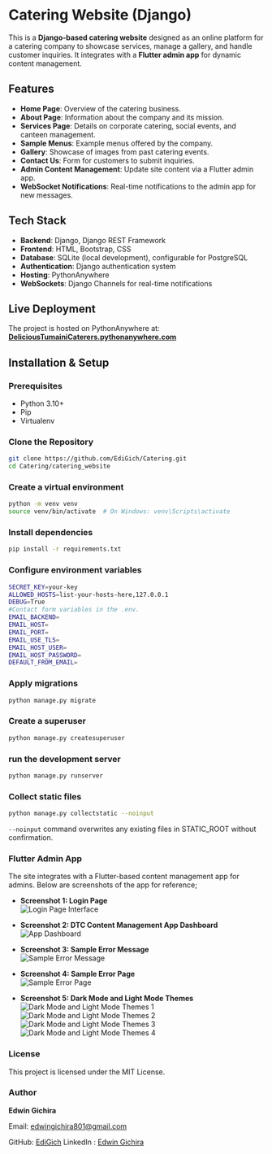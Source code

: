 # Catering Website (Django)

This is a **Django-based catering website** designed as an online platform for a catering company to showcase services, manage a gallery, and handle customer inquiries. It integrates with a **Flutter admin app** for dynamic content management.

## Features

- **Home Page**: Overview of the catering business.
- **About Page**: Information about the company and its mission.
- **Services Page**: Details on corporate catering, social events, and canteen management.
- **Sample Menus**: Example menus offered by the company.
- **Gallery**: Showcase of images from past catering events.
- **Contact Us**: Form for customers to submit inquiries.
- **Admin Content Management**: Update site content via a Flutter admin app.
- **WebSocket Notifications**: Real-time notifications to the admin app for new messages.

## Tech Stack

- **Backend**: Django, Django REST Framework
- **Frontend**: HTML, Bootstrap, CSS
- **Database**: SQLite (local development), configurable for PostgreSQL
- **Authentication**: Django authentication system
- **Hosting**: PythonAnywhere
- **WebSockets**: Django Channels for real-time notifications

## Live Deployment

The project is hosted on PythonAnywhere at:  
[**DeliciousTumainiCaterers.pythonanywhere.com**](https://delicioustumainicaterers.pythonanywhere.com/)

## Installation & Setup

### Prerequisites

- Python 3.10+
- Pip
- Virtualenv

### Clone the Repository

```sh
git clone https://github.com/EdiGich/Catering.git
cd Catering/catering_website
```

### Create a virtual environment

```sh
python -m venv venv
source venv/bin/activate  # On Windows: venv\Scripts\activate
```

### Install dependencies

```sh
pip install -r requirements.txt
```

### Configure environment variables

```sh
SECRET_KEY=your-key
ALLOWED_HOSTS=list-your-hosts-here,127.0.0.1
DEBUG=True
#Contact form variables in the .env.
EMAIL_BACKEND=
EMAIL_HOST=
EMAIL_PORT=
EMAIL_USE_TLS=
EMAIL_HOST_USER=
EMAIL_HOST_PASSWORD=
DEFAULT_FROM_EMAIL=

```

### Apply migrations

```sh
python manage.py migrate
```

### Create a superuser

```sh
python manage.py createsuperuser
```

### run the development server

```sh
python manage.py runserver
```

### Collect static files

```sh
python manage.py collectstatic --noinput
```

`--noinput` command overwrites any existing files in STATIC_ROOT without confirmation.

### Flutter Admin App

The site integrates with a Flutter-based content management app for admins. Below are screenshots of the app for reference;

- **Screenshot 1: Login Page**  
  ![Login Page Interface](FlutterDTC_App_Images/image.png)

- **Screenshot 2: DTC Content Management App Dashboard**  
  ![App Dashboard](FlutterDTC_App_Images/DTC_AppDashboard.jpg)

- **Screenshot 3: Sample Error Message**  
  ![Sample Error Message](FlutterDTC_App_Images/image-2.png)

- **Screenshot 4: Sample Error Page**  
  ![Sample Error Page](FlutterDTC_App_Images/image-1.png)

- **Screenshot 5: Dark Mode and Light Mode Themes**  
  ![Dark Mode and Light Mode Themes 1](FlutterDTC_App_Images/image-8.png)  
  ![Dark Mode and Light Mode Themes 2](FlutterDTC_App_Images/image-5.png)  
  ![Dark Mode and Light Mode Themes 3](FlutterDTC_App_Images/image-6.png)  
  ![Dark Mode and Light Mode Themes 4](FlutterDTC_App_Images/image-7.png)

### License

This project is licensed under the MIT License.

### Author

**Edwin Gichira**

Email: [edwingichira801@gmail.com](mailto:edwingichira801@gmail.com)

GitHub: [EdiGich](http://github.com/EdiGich)
LinkedIn : [Edwin Gichira](https://www.linkedin.com/in/edwin-gichira-9147a8213/)
